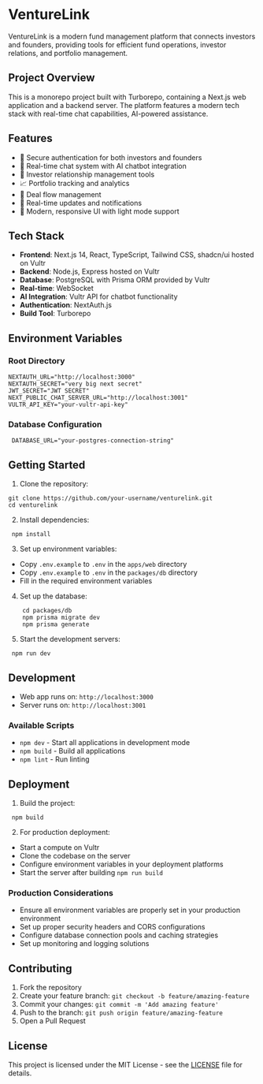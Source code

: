 # VentureLink

VentureLink is a modern fund management platform that connects investors and founders, providing tools for efficient fund operations, investor relations, and portfolio management.

## Project Overview

This is a monorepo project built with Turborepo, containing a Next.js web application and a backend server. The platform features a modern tech stack with real-time chat capabilities, AI-powered assistance.

## Features

- 🔐 Secure authentication for both investors and founders
- 💬 Real-time chat system with AI chatbot integration
- 🤝 Investor relationship management tools
- 📈 Portfolio tracking and analytics
- 🎯 Deal flow management
- 🔄 Real-time updates and notifications
- 🎨 Modern, responsive UI with light mode support

## Tech Stack

- **Frontend**: Next.js 14, React, TypeScript, Tailwind CSS, shadcn/ui hosted on Vultr
- **Backend**: Node.js, Express hosted on Vultr
- **Database**: PostgreSQL with Prisma ORM provided by Vultr
- **Real-time**: WebSocket
- **AI Integration**: Vultr API for chatbot functionality
- **Authentication**: NextAuth.js
- **Build Tool**: Turborepo

## Environment Variables

### Root Directory
```env
NEXTAUTH_URL="http://localhost:3000"
NEXTAUTH_SECRET="very big next secret"
JWT_SECRET="JWT SECRET"
NEXT_PUBLIC_CHAT_SERVER_URL="http://localhost:3001"
VULTR_API_KEY="your-vultr-api-key"
```

### Database Configuration

```env
 DATABASE_URL="your-postgres-connection-string"
```


## Getting Started

1. Clone the repository:


```shellscript
git clone https://github.com/your-username/venturelink.git
cd venturelink
```

2. Install dependencies:


```shellscript
 npm install
```

3. Set up environment variables:

- Copy `.env.example` to `.env` in the `apps/web` directory
- Copy `.env.example` to `.env` in the `packages/db` directory
- Fill in the required environment variables


4. Set up the database:


```shellscript
    cd packages/db
    npm prisma migrate dev
    npm prisma generate 
```

5. Start the development servers:


```shellscript
 npm run dev
```

## Development

- Web app runs on: `http://localhost:3000`
- Server runs on: `http://localhost:3001`


### Available Scripts

- `npm dev` - Start all applications in development mode
- `npm build` - Build all applications
- `npm lint` - Run linting


## Deployment

1. Build the project:


```shellscript
 npm build
```

2. For production deployment:

- Start a compute on Vultr
- Clone the codebase on the server
- Configure environment variables in your deployment platforms
- Start the server after building `npm run build`


### Production Considerations

- Ensure all environment variables are properly set in your production environment
- Set up proper security headers and CORS configurations
- Configure database connection pools and caching strategies
- Set up monitoring and logging solutions


## Contributing

1. Fork the repository
2. Create your feature branch: `git checkout -b feature/amazing-feature`
3. Commit your changes: `git commit -m 'Add amazing feature'`
4. Push to the branch: `git push origin feature/amazing-feature`
5. Open a Pull Request


## License

This project is licensed under the MIT License - see the [LICENSE](LICENSE) file for details.